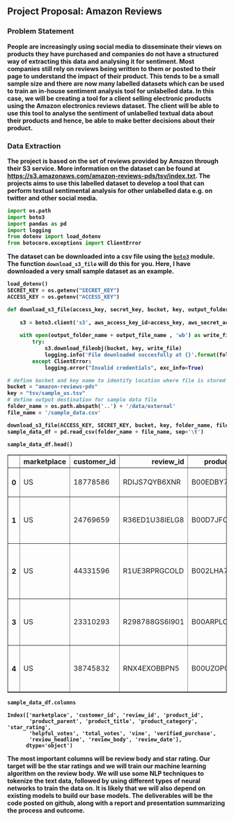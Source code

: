 ## Project Proposal: Amazon Reviews

### Problem Statement

<b>People are increasingly using social media to disseminate their views on products they have purchased and companies do not have a structured way of extracting this data and analysing it for sentiment. Most companies still rely on reviews being written to them or posted to their page to understand the impact of their product. This tends to be a small sample size and there are now many labelled datasets which can be used to train an in-house sentiment analysis tool for unlabelled data. In this case, we will be creating a tool for a client selling electronic products using the Amazon electronics reviews dataset. The client will be able to use this tool to analyse the sentiment of unlabelled textual data about their products and hence, be able to make better decisions about their product.

### Data Extraction

<b>The project is based on the set of reviews provided by Amazon through their S3 service. More information on the dataset can be found at https://s3.amazonaws.com/amazon-reviews-pds/tsv/index.txt. The projects aims to use this labelled dataset to develop a tool that can perform textual sentimental analysis for other unlabelled data e.g. on twitter and other social media.


```python
import os.path
import boto3
import pandas as pd
import logging
from dotenv import load_dotenv
from botocore.exceptions import ClientError
```

<b>The dataset can be downloaded into a csv file using the [`boto3`](https://boto3.amazonaws.com/v1/documentation/api/latest/index.html) module. The function `download_s3_file` will do this for you. Here, I have downloaded a very small sample dataset as an example. 


```python
load_dotenv()
SECRET_KEY = os.getenv("SECRET_KEY")
ACCESS_KEY = os.getenv("ACCESS_KEY")
```


```python
def download_s3_file(access_key, secret_key, bucket, key, output_folder_name, output_file_name):
    
    s3 = boto3.client('s3', aws_access_key_id=access_key, aws_secret_access_key=secret_key)
    
    with open(output_folder_name + output_file_name , 'wb') as write_file:
        try:
            s3.download_fileobj(bucket, key, write_file)
            logging.info('File downloaded succesfully at {}'.format(folder_name + file_name))    
        except ClientError:
            logging.error("Invalid credentials", exc_info=True)
```


```python
# define bucket and key name to identify location where file is stored
bucket = "amazon-reviews-pds"
key = "tsv/sample_us.tsv"
# define output destination for sample data file
folder_name = os.path.abspath('..') + '/data/external'
file_name = '/sample_data.csv'
```


```python
download_s3_file(ACCESS_KEY, SECRET_KEY, bucket, key, folder_name, file_name)
sample_data_df = pd.read_csv(folder_name + file_name, sep='\t')
```


```python
sample_data_df.head()
```




<div>
<style scoped>
    .dataframe tbody tr th:only-of-type {
        vertical-align: middle;
    }

    .dataframe tbody tr th {
        vertical-align: top;
    }

    .dataframe thead th {
        text-align: right;
    }
</style>
<table border="1" class="dataframe">
  <thead>
    <tr style="text-align: right;">
      <th></th>
      <th>marketplace</th>
      <th>customer_id</th>
      <th>review_id</th>
      <th>product_id</th>
      <th>product_parent</th>
      <th>product_title</th>
      <th>product_category</th>
      <th>star_rating</th>
      <th>helpful_votes</th>
      <th>total_votes</th>
      <th>vine</th>
      <th>verified_purchase</th>
      <th>review_headline</th>
      <th>review_body</th>
      <th>review_date</th>
    </tr>
  </thead>
  <tbody>
    <tr>
      <th>0</th>
      <td>US</td>
      <td>18778586</td>
      <td>RDIJS7QYB6XNR</td>
      <td>B00EDBY7X8</td>
      <td>122952789</td>
      <td>Monopoly Junior Board Game</td>
      <td>Toys</td>
      <td>5</td>
      <td>0</td>
      <td>0</td>
      <td>N</td>
      <td>Y</td>
      <td>Five Stars</td>
      <td>Excellent!!!</td>
      <td>2015-08-31</td>
    </tr>
    <tr>
      <th>1</th>
      <td>US</td>
      <td>24769659</td>
      <td>R36ED1U38IELG8</td>
      <td>B00D7JFOPC</td>
      <td>952062646</td>
      <td>56 Pieces of Wooden Train Track Compatible wit...</td>
      <td>Toys</td>
      <td>5</td>
      <td>0</td>
      <td>0</td>
      <td>N</td>
      <td>Y</td>
      <td>Good quality track at excellent price</td>
      <td>Great quality wooden track (better than some o...</td>
      <td>2015-08-31</td>
    </tr>
    <tr>
      <th>2</th>
      <td>US</td>
      <td>44331596</td>
      <td>R1UE3RPRGCOLD</td>
      <td>B002LHA74O</td>
      <td>818126353</td>
      <td>Super Jumbo Playing Cards by S&amp;S Worldwide</td>
      <td>Toys</td>
      <td>2</td>
      <td>1</td>
      <td>1</td>
      <td>N</td>
      <td>Y</td>
      <td>Two Stars</td>
      <td>Cards are not as big as pictured.</td>
      <td>2015-08-31</td>
    </tr>
    <tr>
      <th>3</th>
      <td>US</td>
      <td>23310293</td>
      <td>R298788GS6I901</td>
      <td>B00ARPLCGY</td>
      <td>261944918</td>
      <td>Barbie Doll and Fashions Barbie Gift Set</td>
      <td>Toys</td>
      <td>5</td>
      <td>0</td>
      <td>0</td>
      <td>N</td>
      <td>Y</td>
      <td>my daughter loved it and i liked the price and...</td>
      <td>my daughter loved it and i liked the price and...</td>
      <td>2015-08-31</td>
    </tr>
    <tr>
      <th>4</th>
      <td>US</td>
      <td>38745832</td>
      <td>RNX4EXOBBPN5</td>
      <td>B00UZOPOFW</td>
      <td>717410439</td>
      <td>Emazing Lights eLite Flow Glow Sticks - Spinni...</td>
      <td>Toys</td>
      <td>1</td>
      <td>1</td>
      <td>1</td>
      <td>N</td>
      <td>Y</td>
      <td>DONT BUY THESE!</td>
      <td>Do not buy these! They break very fast I spun ...</td>
      <td>2015-08-31</td>
    </tr>
  </tbody>
</table>
</div>




```python
sample_data_df.columns
```




    Index(['marketplace', 'customer_id', 'review_id', 'product_id',
           'product_parent', 'product_title', 'product_category', 'star_rating',
           'helpful_votes', 'total_votes', 'vine', 'verified_purchase',
           'review_headline', 'review_body', 'review_date'],
          dtype='object')



<b> The most important columns will be review body and star rating. Our target will be the star ratings and we will train our machine learning algorithm on the review body. We will use some NLP techniques to tokenize the text data, followed by using different types of neural networks to train the data on. It is likely that we will also depend on existing models to build our base models. The deliverables will be the code posted on github, along with a report and presentation summarizing the process and outcome.